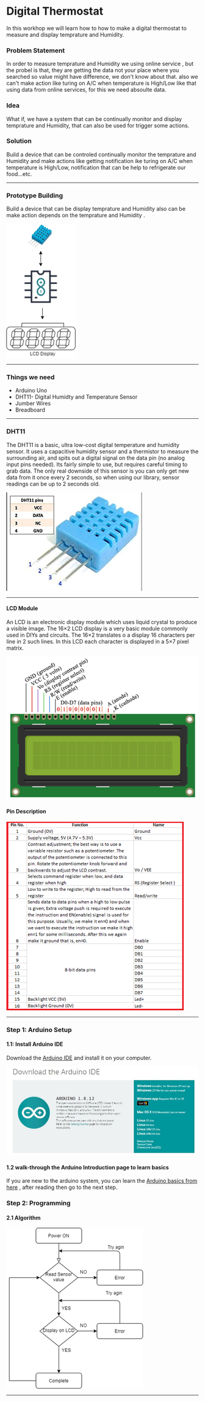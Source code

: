 # Digital Thermostat

In this workhop we will learn how to how to make a digital thermostat to measure and display temprature and Humidity. 


### Problem Statement 

In order to measure temprature and Humidity we using online service , but the probel is that, they are getting the data not your place where you searched so value might have difference, we don't know about that. also we can't make action like turing on A/C when temperature is High/Low like that  using data from online services, for this we need absoulte data.
### Idea

What if, we have a system that can be continually monitor and display temprature and Humidity, that can also be used for trigger some actions.


### Solution

Build a device that can be controled continually monitor the temprature and Humidity and make actions like getting notification ike turing on A/C when temperature is High/Low, notification that can be help to refrigerate our food...etc.

<hr>

### Prototype Building

Build a device that can be display temprature and Humidity also can be make action depends on the temprature and Humidity .

![prototype](src/images/prototype.png)

<hr>

### Things we need

* Arduino Uno
* DHT11- Digital Humidty and Temperature Sensor
* Jumber Wires
* Breadboard

<hr>

### DHT11

The DHT11 is a basic, ultra low-cost digital temperature and humidity sensor. It uses a capacitive humidity sensor and a thermistor to measure the surrounding air, and spits out a digital signal on the data pin (no analog input pins needed). Its fairly simple to use, but requires careful timing to grab data. The only real downside of this sensor is you can only get new data from it once every 2 seconds, so when using our library, sensor readings can be up to 2 seconds old.

![dht11 pinout](src/images/dht11pin.jpg)

<hr>

#### LCD Module
An LCD is an electronic display module which uses liquid crystal to produce a visible image. The 16×2 LCD display is a very basic module commonly used in DIYs and circuits. The 16×2 translates o a display 16 characters per line in 2 such lines. In this LCD each character is displayed in a 5×7 pixel matrix.

![LCD Pinout](../Digital-Scale/src/images/lcd_pinouts.png)

#### Pin Description 

![LCD Pin Description](../Digital-Scale/src/images/lcd_pinouts_des.png)

<hr>

### Step 1: Arduino Setup

#### 1.1: Install Arduino IDE

Download the [Arduino IDE](https://www.arduino.cc/en/Main/Software) and install it on your computer.

![Arduino IDE Download](../docs/images/arduinoide01.JPG)

#### 1.2 walk-through the Arduino Introduction page to learn basics
If you are new to the arduino system, you can learn the [ Arduino basics from here](arduino-intro.md) , after reading then go to the next step. 

### Step 2: Programming

#### 2.1 Algorithm

![algorithm](src/images/alogorithm.png)

<hr>
